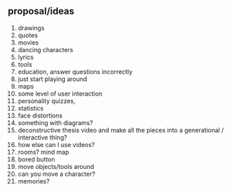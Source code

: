 ## proposal/ideas

1. drawings 
1. quotes 
1. movies 
1. dancing characters
1. lyrics
1. tools
1. education, answer questions incorrectly 
1. just start playing around
1. maps
1. some level of user interaction
1. personality quizzes, 
1. statistics 
1. face distortions 
1. something with diagrams?
1. deconstructive thesis video and make all the pieces into a generational / interactive thing?
1. how else can I use videos?
1. rooms? mind map
1. bored button
1. move objects/tools around
1. can you move a character?
1. memories?

